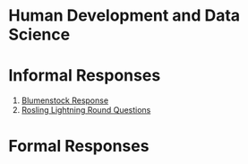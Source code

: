 # Human Development and Data Science
# Informal Responses

1.  [Blumenstock Response](Blumenstock.html)
2.  [Rosling Lightning Round Questions](Rosling.html) 

# Formal Responses
